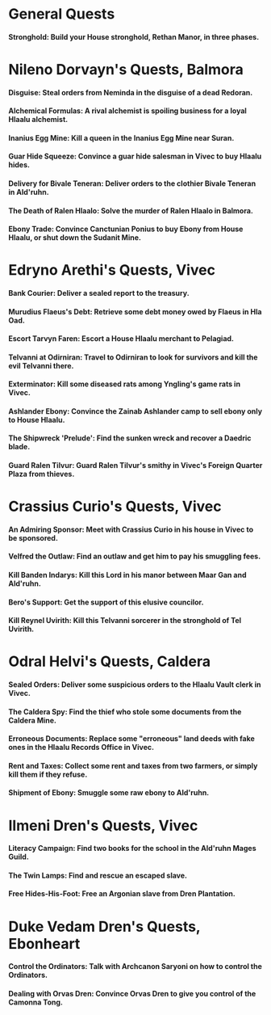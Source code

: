 # General Quests
#### Stronghold: Build your House stronghold, Rethan Manor, in three phases.

# Nileno Dorvayn's Quests, Balmora
#### Disguise: Steal orders from Neminda in the disguise of a dead Redoran.
#### Alchemical Formulas: A rival alchemist is spoiling business for a loyal Hlaalu alchemist.
#### Inanius Egg Mine: Kill a queen in the Inanius Egg Mine near Suran.
#### Guar Hide Squeeze: Convince a guar hide salesman in Vivec to buy Hlaalu hides.
#### Delivery for Bivale Teneran: Deliver orders to the clothier Bivale Teneran in Ald'ruhn.
#### The Death of Ralen Hlaalo: Solve the murder of Ralen Hlaalo in Balmora.
#### Ebony Trade: Convince Canctunian Ponius to buy Ebony from House Hlaalu, or shut down the Sudanit Mine.

# Edryno Arethi's Quests, Vivec
#### Bank Courier: Deliver a sealed report to the treasury.
#### Murudius Flaeus's Debt: Retrieve some debt money owed by Flaeus in Hla Oad.
#### Escort Tarvyn Faren: Escort a House Hlaalu merchant to Pelagiad.
#### Telvanni at Odirniran: Travel to Odirniran to look for survivors and kill the evil Telvanni there.
#### Exterminator: Kill some diseased rats among Yngling's game rats in Vivec.
#### Ashlander Ebony: Convince the Zainab Ashlander camp to sell ebony only to House Hlaalu.
#### The Shipwreck 'Prelude': Find the sunken wreck and recover a Daedric blade.
#### Guard Ralen Tilvur: Guard Ralen Tilvur's smithy in Vivec's Foreign Quarter Plaza from thieves.

# Crassius Curio's Quests, Vivec
#### An Admiring Sponsor: Meet with Crassius Curio in his house in Vivec to be sponsored.
#### Velfred the Outlaw: Find an outlaw and get him to pay his smuggling fees.
#### Kill Banden Indarys: Kill this Lord in his manor between Maar Gan and Ald'ruhn.
#### Bero's Support: Get the support of this elusive councilor.
#### Kill Reynel Uvirith: Kill this Telvanni sorcerer in the stronghold of Tel Uvirith.

# Odral Helvi's Quests, Caldera
#### Sealed Orders: Deliver some suspicious orders to the Hlaalu Vault clerk in Vivec.
#### The Caldera Spy: Find the thief who stole some documents from the Caldera Mine.
#### Erroneous Documents: Replace some "erroneous" land deeds with fake ones in the Hlaalu Records Office in Vivec.
#### Rent and Taxes: Collect some rent and taxes from two farmers, or simply kill them if they refuse.
#### Shipment of Ebony: Smuggle some raw ebony to Ald'ruhn.

# Ilmeni Dren's Quests, Vivec
#### Literacy Campaign: Find two books for the school in the Ald'ruhn Mages Guild.
#### The Twin Lamps: Find and rescue an escaped slave.
#### Free Hides-His-Foot: Free an Argonian slave from Dren Plantation.

# Duke Vedam Dren's Quests, Ebonheart
#### Control the Ordinators: Talk with Archcanon Saryoni on how to control the Ordinators.
#### Dealing with Orvas Dren: Convince Orvas Dren to give you control of the Camonna Tong.
